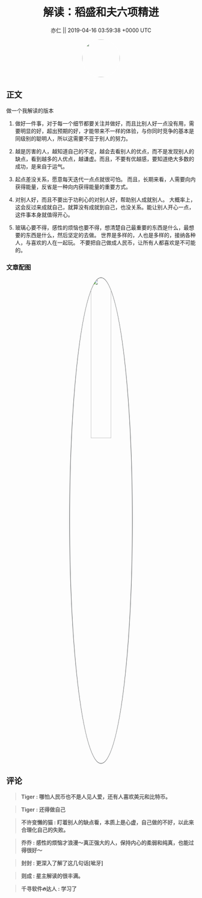 <h1 align="center">解读：稻盛和夫六项精进</h1>




<p align="center">
    <a>亦仁 || 2019-04-16 03:59:38 &#43;0000 UTC</a>
</p>

<div align="center">
    <img src="https://images.zsxq.com/Fn3NQqCN8nuGF86yZPXSbEsl0mb3?e=1590940799&amp;token=kIxbL07-8jAj8w1n4s9zv64FuZZNEATmlU_Vm6zD:pfbNc8W3hS0oYG_hyXXh_rHMHuc=" width="100" height="100" style="border:1px solid;border-radius:50%; color:#ffffff"/>
</div>




## 正文

<div>
做一个我解读的版本

1. 做好一件事，对于每一个细节都要关注并做好，而且比别人好一点没有用，需要明显的好，超出预期的好，才能带来不一样的体验，与你同时竞争的基本是同级别的聪明人，所以这需要不亚于别人的努力。

2. 越是厉害的人，越知道自己的不足，越会去看别人的优点，而不是发现别人的缺点，看到越多的人优点，越谦虚。而且，不要有优越感，要知道绝大多数的成功，是来自于运气。

3. 起点差没关系，愿意每天迭代一点点就很可怕。 而且，长期来看，人需要向内获得能量，反省是一种向内获得能量的重要方式。

4. 对别人好，而且不要出于功利心的对别人好，帮助别人成就别人。 大概率上，这会反过来成就自己，就算没有成就到自己，也没关系。能让别人开心一点，这件事本身就值得开心。

5. 玻璃心要不得，感性的烦恼也要不得，想清楚自己最重要的东西是什么，最想要的东西是什么，然后坚定的去做。 世界是多样的，人也是多样的，接纳各种人，与喜欢的人在一起玩。 不要把自己做成人民币，让所有人都喜欢是不可能的。
</div>

### 文章配图

<div class="image" align="center">

<img src="https://images.zsxq.com/FswZdh6BJk-Z_mPlKvoo3CF4zapK?imageMogr2/auto-orient/thumbnail/800x/format/jpg/blur/1x0/quality/75&amp;e=1590940799&amp;token=kIxbL07-8jAj8w1n4s9zv64FuZZNEATmlU_Vm6zD:OaJEYFb16UlgH5WsBP6PgwemLZM=" width="33%" height="33%" style="border:1px solid;border-radius:50%; color:#3c3f41"/>

</div>


## 评论

<div align="left">
<div>

<blockquote >
<span> <strong>Tiger : 哪怕人民币也不是人见人爱，还有人喜欢美元和比特币。 </strong></span>
</blockquote>

<blockquote >
<span> <strong>Tiger : 还得做自己 </strong></span>
</blockquote>

<blockquote >
<span> <strong>不许变懒的猫 : 盯着别人的缺点看，本质上是心虚，自己做的不好，以此来合理化自己的失败。 </strong></span>
</blockquote>

<blockquote >
<span> <strong>乔乔 : 感性的烦恼才浪漫～真正强大的人，保持内心的柔弱和纯真，也能过得很好～ </strong></span>
</blockquote>

<blockquote >
<span> <strong>封封 : 更深入了解了这几句话[呲牙] </strong></span>
</blockquote>

<blockquote >
<span> <strong>则成 : 星主解读的很丰满。 </strong></span>
</blockquote>

<blockquote >
<span> <strong>千寻软件🔥达人 : 学习了 </strong></span>
</blockquote>

</div>
</div>